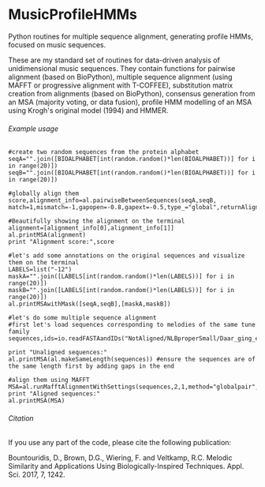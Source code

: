 # MusicProfileHMMs
Python routines for multiple sequence alignment, generating profile HMMs, focused on music sequences.

These are my standard set of routines for data-driven analysis of unidimensional music sequences. They contain functions for pairwise alignment (based on BioPython), multiple sequence alignment (using MAFFT or progressive alignment with T-COFFEE), substitution matrix creation from alignments (based on BioPython), consensus generation from an MSA (majority voting, or data fusion), profile HMM modelling of an MSA using Krogh's original model (1994) and HMMER.

###### Example usage
```
#create two random sequences from the protein alphabet
seqA="".join([BIOALPHABET[int(random.random()*len(BIOALPHABET))] for i in range(20)])
seqB="".join([BIOALPHABET[int(random.random()*len(BIOALPHABET))] for i in range(20)])

#globally align them
score,alignment_info=al.pairwiseBetweenSequences(seqA,seqB, match=1,mismatch=-1,gapopen=-0.8,gapext=-0.5,type_="global",returnAlignment=True)

#Beautifully showing the alignment on the terminal
alignment=[alignment_info[0],alignment_info[1]]
al.printMSA(alignment)
print "Alignment score:",score

#let's add some annotations on the original sequences and visualize them on the terminal
LABELS=list("-12")
maskA="".join([LABELS[int(random.random()*len(LABELS))] for i in range(20)])
maskB="".join([LABELS[int(random.random()*len(LABELS))] for i in range(20)])
al.printMSAwithMask([seqA,seqB],[maskA,maskB])

#let's do some multiple sequence alignment
#first let's load sequences corresponding to melodies of the same tune family 
sequences,ids=io.readFASTAandIDs("NotAligned/NLBproperSmall/Daar_ging_een_heer_1.fasta")

print "Unaligned sequences:"
al.printMSA(al.makeSameLength(sequences)) #ensure the sequences are of the same length first by adding gaps in the end

#align them using MAFFT
MSA=al.runMafftAlignmentWithSettings(sequences,2,1,method="globalpair",allowshift=False)
print "Aligned sequences:"
al.printMSA(MSA)

```

###### Citation
If you use any part of the code, please cite the following publication:

Bountouridis, D., Brown, D.G., Wiering, F. and Veltkamp, R.C.	Melodic Similarity and Applications Using Biologically-Inspired Techniques. Appl. Sci. 2017, 7, 1242.

